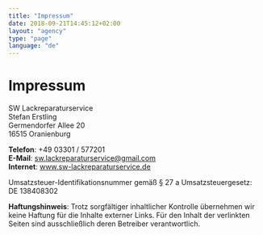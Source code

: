 ```yaml
---
title: "Impressum"
date: 2018-09-21T14:45:12+02:00
layout: "agency"
type: "page"
language: "de"
---
```


# Impressum

SW Lackreparaturservice  
Stefan Erstling  
Germendorfer Allee 20  
16515 Oranienburg  

**Telefon**: +49 03301 / 577201  
**E-Mail**: sw.lackreparaturservice@gmail.com  
**Internet**: www.sw-lackreparaturservice.de  

Umsatzsteuer-Identifikationsnummer gemäß § 27 a Umsatzsteuergesetz: DE 138408302

**Haftungshinweis**: Trotz sorgfältiger inhaltlicher Kontrolle übernehmen wir keine Haftung für die Inhalte externer Links. Für den Inhalt der verlinkten Seiten sind ausschließlich deren Betreiber verantwortlich.